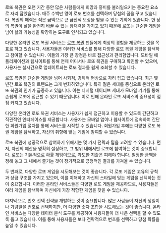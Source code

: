 <p>로또 복권은 오랜 기간 동안 많은 사람들에게 희망과 흥미를 불러일으키는 중요한 요소로 자리 잡았습니다. 매주 수백만 명이 로또 번호를 선택하며 당첨의 꿈을 꾸고 있습니다. 복권의 매력은 적은 금액으로 큰 금전적 보상을 받을 수 있는 기회에 있습니다. 한 장의 복권이 삶을 완전히 바꿀 수 있는 잠재력을 가지고 있기 때문에 로또는 단순한 게임을 넘어 삶의 가능성을 확장하는 도구로 인식되고 있습니다.</p>
<p>다양한 온라인 로또 복권 서비스는 <a href="https://freetto.net/">로또 복권</a> 팬들에게 최상의 경험을 제공하는 것을 목표로 하고 있습니다. 사용자들은 이러한 서비스를 통해 다양한 로또 복권 게임을 탐색하고 참여할 수 있습니다. 이들의 가장 큰 장점은 바로 접근성과 편리함입니다. 모바일 애플리케이션과 웹사이트를 통해 언제 어디서나 로또 복권을 구매하고 확인할 수 있으며, 사용자는 실시간으로 업데이트되는 로또 결과를 쉽게 조회할 수 있습니다.</p>
<p>로또 복권은 단순한 게임을 넘어 사회적, 경제적 현상으로 자리 잡고 있습니다. 최근 몇 년간 로또 복권의 트렌드는 크게 변화하였습니다. 특히 젊은 세대를 중심으로 온라인 로또 복권의 인기가 급증하고 있습니다. 이는 디지털 네이티브 세대가 모바일 기기를 통해 손쉽게 로또에 접근할 수 있기 때문입니다. 이로 인해 온라인 로또 서비스의 중요성이 점점 커지고 있습니다.</p>
<p>다양한 온라인 로또 복권 서비스는 사용자가 쉽게 접근하고 이용할 수 있도록 간단하고 직관적인 인터페이스를 제공합니다. 사용자는 모바일 앱이나 웹사이트에 접속하여 간단한 회원가입 절차를 통해 서비스를 시작할 수 있습니다. 회원가입 후에는 다양한 로또 복권 게임을 탐색하고, 자신의 취향에 맞는 게임에 참여할 수 있습니다.</p>
<p>로또 복권에 성공적으로 참여하기 위해서는 몇 가지 전략과 팁을 고려할 수 있습니다. 먼저, 자신의 예산을 명확히 설정하고, 그 범위 내에서만 로또에 참여하는 것이 중요합니다. 로또는 기본적으로 확률 게임이므로, 과도한 지출은 피해야 합니다. 일정한 금액을 정해 놓고 그 내에서 즐기는 것이 장기적으로 긍정적인 결과를 가져올 수 있습니다.</p>
<p>두 번째로, 다양한 로또 게임을 시도해보는 것이 좋습니다. 각 로또 게임은 고유의 규칙과 상금 구조를 가지고 있으며, 이를 이해하고 자신의 스타일에 맞는 게임을 선택하는 것이 중요합니다. 이러한 온라인 서비스들은 다양한 로또 게임을 제공하므로, 사용자들은 여러 게임을 탐색하며 자신에게 가장 적합한 게임을 찾을 수 있습니다.</p>
<p>마지막으로, 번호 선택 전략을 개발하는 것이 중요합니다. 많은 사람들이 자신의 생일이나 기념일을 번호로 선택하지만, 더 다양한 숫자 조합을 시도해보는 것이 좋습니다. 온라인 서비스는 다양한 데이터 분석 도구를 제공하여 사용자들이 더 나은 선택을 할 수 있도록 돕고 있습니다. 이를 통해 사용자들은 보다 전략적으로 번호를 선택하고 당첨 확률을 높일 수 있습니다.</p>
